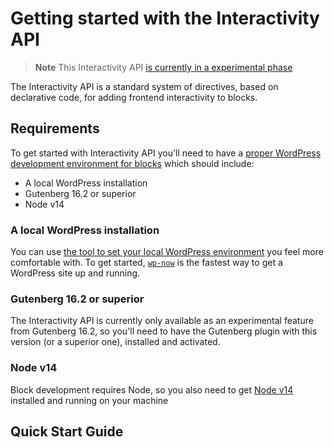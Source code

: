 # Getting started with the Interactivity API

> **Note**
> This Interactivity API [is currently in a experimental phase](#) 

The Interactivity API is a standard system of directives, based on declarative code, for adding frontend interactivity to blocks. 

## Requirements

To get started with Interactivity API you'll need to have a [proper WordPress development environment for blocks](https://developer.wordpress.org/block-editor/getting-started/devenv/) which should include:

- A local WordPress installation
- Gutenberg 16.2 or superior
- Node v14

### A local WordPress installation

You can use [the tool to set your local WordPress environment](https://developer.wordpress.org/block-editor/getting-started/devenv/#wordpress-development-site) you feel more comfortable with. To get started, [`wp-now`](https://www.npmjs.com/package/@wp-now/wp-now) is the fastest way to get a WordPress site up and running. 

### Gutenberg 16.2 or superior

The Interactivity API is currently only available as an experimental feature from Gutenberg 16.2, so you'll need to have the Gutenberg plugin with this version (or a superior one), installed and activated.

### Node v14

Block development requires Node, so you also need to get [Node v14](https://developer.wordpress.org/block-editor/getting-started/devenv/#node-development-tools) installed and running on your machine


## Quick Start Guide